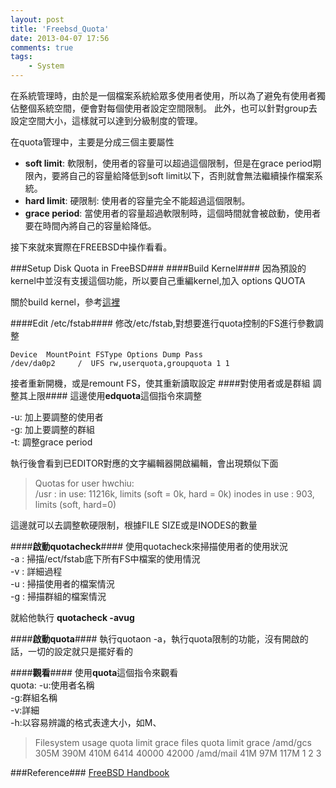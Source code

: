 ```yaml
---
layout: post
title: 'Freebsd_Quota'
date: 2013-04-07 17:56
comments: true
tags:
	- System
---
```


在系統管理時，由於是一個檔案系統給眾多使用者使用，所以為了避免有使用者獨佔整個系統空間，便會對每個使用者設定空間限制。
此外，也可以針對group去設定空間大小，這樣就可以達到分級制度的管理。

在quota管理中，主要是分成三個主要屬性

- **soft limit**: 軟限制，使用者的容量可以超過這個限制，但是在grace period期限內，要將自己的容量給降低到soft limit以下，否則就會無法繼續操作檔案系統。
- **hard limit**: 硬限制: 使用者的容量完全不能超過這個限制。
- **grace period**: 當使用者的容量超過軟限制時，這個時間就會被啟動，使用者要在時間內將自己的容量給降低。
<!--more-->

接下來就來實際在FREEBSD中操作看看。

###Setup Disk Quota in FreeBSD###
####Build Kernel####
因為預設的kernel中並沒有支援這個功能，所以要自己重編kernel,加入
options QUOTA

關於build kernel，參考[這裡](http://www.freebsd.org/doc/handbook/kernelconfig-building.html)

####Edit /etc/fstab####
修改/etc/fstab,對想要進行quota控制的FS進行參數調整

	Device  MountPoint FSType Options Dump Pass  
	/dev/da0p2     /  UFS rw,userquota,groupquota 1 1

接者重新開機，或是remount FS，使其重新讀取設定
####對使用者或是群組 調整其上限####
這邊使用**edquota**這個指令來調整
 

-u: 加上要調整的使用者  
-g: 加上要調整的群組  
-t: 調整grace period  

執行後會看到已EDITOR對應的文字編輯器開啟編輯，會出現類似下面  
>Quotas for user hwchiu:  
>/usr : in use: 11216k, limits (soft = 0k, hard = 0k)
>	inodes in use : 903, limits (soft, hard=0)  

這邊就可以去調整軟硬限制，根據FILE SIZE或是INODES的數量

####**啟動quotacheck**####
使用quotacheck來掃描使用者的使用狀況  
-a : 掃描/ect/fstab底下所有FS中檔案的使用情況  
-v : 詳細過程  
-u : 掃描使用者的檔案情況  
-g : 掃描群組的檔案情況  
 
就給他執行 **quotacheck -avug**

####**啟動quota**####
執行quotaon -a，執行quota限制的功能，沒有開啟的話，一切的設定就只是擺好看的

####**觀看**####
使用**quota**這個指令來觀看  
quota:
-u:使用者名稱  
-g:群組名稱  
-v:詳細  
-h:以容易辨識的格式表達大小，如M、  

>Filesystem        usage    quota   limit   grace  files   quota  limit   grace
>/amd/gcs           305M     390M    410M           6414   40000  42000
>/amd/mail           41M      97M    117M              1       2      3

###Reference###
[FreeBSD Handbook](http://www.freebsd.org/doc/en_US.ISO8859-1/books/handbook/quotas.html)

